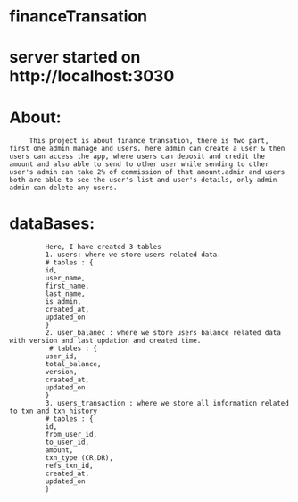 # financeTransation

# server started on http://localhost:3030
# About:
         This project is about finance transation, there is two part, first one admin manage and users. here admin can create a user & then users can access the app, where users can deposit and credit the amount and also able to send to other user while sending to other user's admin can take 2% of commission of that amount.admin and users both are able to see the user's list and user's details, only admin admin can delete any users.
         
# dataBases: 
             Here, I have created 3 tables
             1. users: where we store users related data.
             # tables : {
             id,
             user_name,
             first_name,
             last_name,
             is_admin,
             created_at,
             updated_on
             }
             2. user_balanec : where we store users balance related data with version and last updation and created time.
              # tables : {
             user_id,
             total_balance,
             version,
             created_at,
             updated_on
             }
             3. users_transaction : where we store all information related to txn and txn history
             # tables : {
             id,
             from_user_id,
             to_user_id,
             amount,
             txn_type (CR,DR),
             refs_txn_id,
             created_at,
             updated_on
             }
